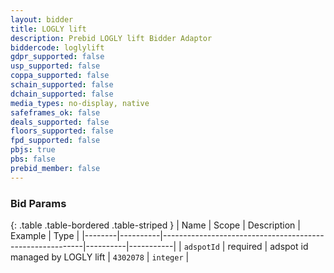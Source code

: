 ```yaml
---
layout: bidder
title: LOGLY lift
description: Prebid LOGLY lift Bidder Adaptor
biddercode: loglylift
gdpr_supported: false
usp_supported: false
coppa_supported: false
schain_supported: false
dchain_supported: false
media_types: no-display, native
safeframes_ok: false
deals_supported: false
floors_supported: false
fpd_supported: false
pbjs: true
pbs: false
prebid_member: false
---
```



### Bid Params

{: .table .table-bordered .table-striped }
| Name   | Scope    | Description                                              | Example  | Type      |
|--------|----------|----------------------------------------------------------|----------|-----------|
| `adspotId`  | required | adspot id managed by LOGLY lift                   | `4302078` | `integer`  |
